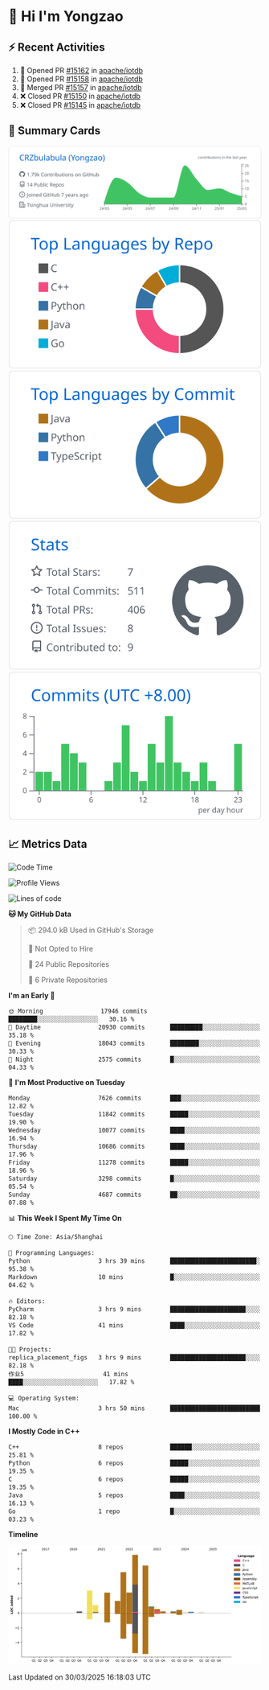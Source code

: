 # 👋 Hi I'm Yongzao

## ⚡ Recent Activities
<!--START_SECTION:activity-->
1. 💪 Opened PR [#15162](https://github.com/apache/iotdb/pull/15162) in [apache/iotdb](https://github.com/apache/iotdb)
2. 💪 Opened PR [#15158](https://github.com/apache/iotdb/pull/15158) in [apache/iotdb](https://github.com/apache/iotdb)
3. 🎉 Merged PR [#15157](https://github.com/apache/iotdb/pull/15157) in [apache/iotdb](https://github.com/apache/iotdb)
4. ❌ Closed PR [#15150](https://github.com/apache/iotdb/pull/15150) in [apache/iotdb](https://github.com/apache/iotdb)
5. ❌ Closed PR [#15145](https://github.com/apache/iotdb/pull/15145) in [apache/iotdb](https://github.com/apache/iotdb)
<!--END_SECTION:activity-->

## 🎑 Summary Cards

[![](https://raw.githubusercontent.com/CRZbulabula/CRZbulabula/main/profile-summary-card-output/github/0-profile-details.svg)](https://github.com/vn7n24fzkq/github-profile-summary-cards)
[![](https://raw.githubusercontent.com/CRZbulabula/CRZbulabula/main/profile-summary-card-output/github/1-repos-per-language.svg)](https://github.com/vn7n24fzkq/github-profile-summary-cards) [![](https://raw.githubusercontent.com/CRZbulabula/CRZbulabula/main/profile-summary-card-output/github/2-most-commit-language.svg)](https://github.com/vn7n24fzkq/github-profile-summary-cards)
[![](https://raw.githubusercontent.com/CRZbulabula/CRZbulabula/main/profile-summary-card-output/github/3-stats.svg)](https://github.com/vn7n24fzkq/github-profile-summary-cards) [![](https://raw.githubusercontent.com/CRZbulabula/CRZbulabula/main/profile-summary-card-output/github/4-productive-time.svg)](https://github.com/vn7n24fzkq/github-profile-summary-cards)

## 📈 Metrics Data

<!--START_SECTION:waka-->
![Code Time](http://img.shields.io/badge/Code%20Time-843%20hrs%2058%20mins-blue)

![Profile Views](http://img.shields.io/badge/Profile%20Views-0-blue)

![Lines of code](https://img.shields.io/badge/From%20Hello%20World%20I%27ve%20Written-33.5%20million%20lines%20of%20code-blue)

**🐱 My GitHub Data** 

> 📦 294.0 kB Used in GitHub's Storage 
 > 
> 🚫 Not Opted to Hire
 > 
> 📜 24 Public Repositories 
 > 
> 🔑 6 Private Repositories 
 > 
**I'm an Early 🐤** 

```text
🌞 Morning                17946 commits       ████████░░░░░░░░░░░░░░░░░   30.16 % 
🌆 Daytime                20930 commits       █████████░░░░░░░░░░░░░░░░   35.18 % 
🌃 Evening                18043 commits       ████████░░░░░░░░░░░░░░░░░   30.33 % 
🌙 Night                  2575 commits        █░░░░░░░░░░░░░░░░░░░░░░░░   04.33 % 
```
📅 **I'm Most Productive on Tuesday** 

```text
Monday                   7626 commits        ███░░░░░░░░░░░░░░░░░░░░░░   12.82 % 
Tuesday                  11842 commits       █████░░░░░░░░░░░░░░░░░░░░   19.90 % 
Wednesday                10077 commits       ████░░░░░░░░░░░░░░░░░░░░░   16.94 % 
Thursday                 10686 commits       ████░░░░░░░░░░░░░░░░░░░░░   17.96 % 
Friday                   11278 commits       █████░░░░░░░░░░░░░░░░░░░░   18.96 % 
Saturday                 3298 commits        █░░░░░░░░░░░░░░░░░░░░░░░░   05.54 % 
Sunday                   4687 commits        ██░░░░░░░░░░░░░░░░░░░░░░░   07.88 % 
```


📊 **This Week I Spent My Time On** 

```text
🕑︎ Time Zone: Asia/Shanghai

💬 Programming Languages: 
Python                   3 hrs 39 mins       ████████████████████████░   95.38 % 
Markdown                 10 mins             █░░░░░░░░░░░░░░░░░░░░░░░░   04.62 % 

🔥 Editors: 
PyCharm                  3 hrs 9 mins        █████████████████████░░░░   82.18 % 
VS Code                  41 mins             ████░░░░░░░░░░░░░░░░░░░░░   17.82 % 

🐱‍💻 Projects: 
replica_placement_figs   3 hrs 9 mins        █████████████████████░░░░   82.18 % 
作业5                      41 mins             ████░░░░░░░░░░░░░░░░░░░░░   17.82 % 

💻 Operating System: 
Mac                      3 hrs 50 mins       █████████████████████████   100.00 % 
```

**I Mostly Code in C++** 

```text
C++                      8 repos             ██████░░░░░░░░░░░░░░░░░░░   25.81 % 
Python                   6 repos             █████░░░░░░░░░░░░░░░░░░░░   19.35 % 
C                        6 repos             █████░░░░░░░░░░░░░░░░░░░░   19.35 % 
Java                     5 repos             ████░░░░░░░░░░░░░░░░░░░░░   16.13 % 
Go                       1 repo              █░░░░░░░░░░░░░░░░░░░░░░░░   03.23 % 
```



**Timeline**

![Lines of Code chart](https://raw.githubusercontent.com/CRZbulabula/CRZbulabula/main/assets/bar_graph.png)


 Last Updated on 30/03/2025 16:18:03 UTC
<!--END_SECTION:waka-->

